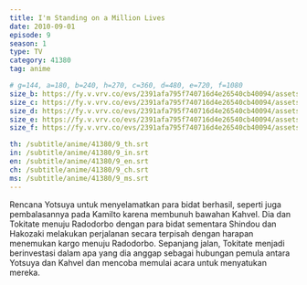 ```yaml
---
title: I'm Standing on a Million Lives
date: 2010-09-01
episode: 9
season: 1
type: TV
category: 41380
tag: anime

# g=144, a=180, b=240, h=270, c=360, d=480, e=720, f=1080
size_b: https://fy.v.vrv.co/evs/2391afa795f740716d4e26540cb40094/assets/8469cd4ac5155dcdd957615c21b6e445_3899973.mp4
size_c: https://fy.v.vrv.co/evs/2391afa795f740716d4e26540cb40094/assets/8469cd4ac5155dcdd957615c21b6e445_3899972.mp4
size_d: https://fy.v.vrv.co/evs/2391afa795f740716d4e26540cb40094/assets/8469cd4ac5155dcdd957615c21b6e445_3899974.mp4
size_e: https://fy.v.vrv.co/evs/2391afa795f740716d4e26540cb40094/assets/8469cd4ac5155dcdd957615c21b6e445_3899975.mp4
size_f: https://fy.v.vrv.co/evs/2391afa795f740716d4e26540cb40094/assets/8469cd4ac5155dcdd957615c21b6e445_3899976.mp4

th: /subtitle/anime/41380/9_th.srt
in: /subtitle/anime/41380/9_in.srt
en: /subtitle/anime/41380/9_en.srt
ch: /subtitle/anime/41380/9_ch.srt
ms: /subtitle/anime/41380/9_ms.srt
---
```

Rencana Yotsuya untuk menyelamatkan para bidat berhasil, seperti juga pembalasannya pada Kamilto karena membunuh bawahan Kahvel. Dia dan Tokitate menuju Radodorbo dengan para bidat sementara Shindou dan Hakozaki melakukan perjalanan secara terpisah dengan harapan menemukan kargo menuju Radodorbo. Sepanjang jalan, Tokitate menjadi berinvestasi dalam apa yang dia anggap sebagai hubungan pemula antara Yotsuya dan Kahvel dan mencoba memulai acara untuk menyatukan mereka.
